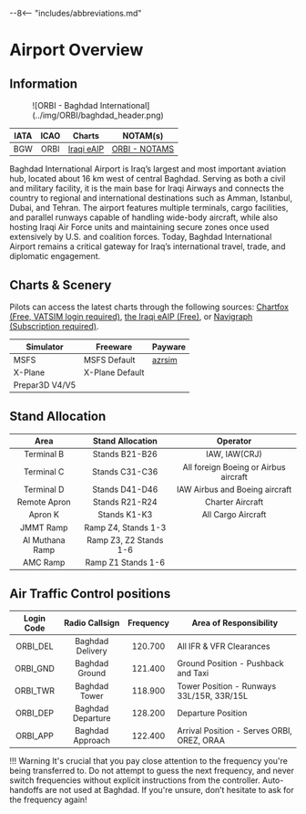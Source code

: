 
--8<-- "includes/abbreviations.md"

# Airport Overview
## Information

<figure markdown>
![ORBI - Baghdad International](../img/ORBI/baghdad_header.png)
</figure>

| IATA | ICAO | Charts | NOTAM(s) |
|:----:|:----:|:------:|:----------:|
| BGW  | ORBI | [Iraqi eAIP](https://www.icaa.gov.iq/?article=128)       |  [ORBI - NOTAMS](https://notamify.com/notams/ORBI)         |

Baghdad International Airport is Iraq’s largest and most important aviation hub, located about 16 km west of central Baghdad. Serving as both a civil and military facility, it is the main base for Iraqi Airways and connects the country to regional and international destinations such as Amman, Istanbul, Dubai, and Tehran. The airport features multiple terminals, cargo facilities, and parallel runways capable of handling wide-body aircraft, while also hosting Iraqi Air Force units and maintaining secure zones once used extensively by U.S. and coalition forces. Today, Baghdad International Airport remains a critical gateway for Iraq’s international travel, trade, and diplomatic engagement.

## Charts & Scenery
Pilots can access the latest charts through the following sources: [Chartfox (Free, VATSIM login required)](https://chartfox.org/), [the Iraqi eAIP (Free)](https://www.icaa.gov.iq/?article=128), or [Navigraph (Subscription required)](https://navigraph.com/). 

| Simulator      | Freeware                    | Payware                            |
|----------------|-----------------------------|------------------------------------|
| MSFS           | MSFS Default                |[azrsim](https://inibuilds.com/products/azrsim-baghdad-orbi-msfs?srsltid=AfmBOormQCmzUzlW-2GE4XPkZpijyOHrRbU46UXVHe1K6wryfeh-J0Ef)
| X-Plane        | X-Plane Default             |                                |
| Prepar3D V4/V5 |                             |                                   |



## Stand Allocation

|       Area       |   Stand Allocation   |        Operator                                                     |
|:----------------:|:--------------------:|:-----------------------------------------------------------------------------------------------------------------:|
| Terminal B       |   Stands B21-B26     | IAW, IAW(CRJ)                                                                                                |
| Terminal C       |   Stands C31-C36     | All foreign Boeing or Airbus aircraft                                         |
| Terminal D       |   Stands D41-D46     | IAW Airbus and Boeing aircraft                                                                                  |
| Remote Apron     |   Stands R21-R24     | Charter Aircraft                                                                          |
| Apron K          |   Stands K1-K3       |  All Cargo Aircraft   |
| JMMT Ramp        | Ramp Z4, Stands 1-3  |     |
| Al Muthana Ramp  |Ramp Z3, Z2 Stands 1-6|     |
|     AMC Ramp     |Ramp Z1 Stands 1-6    |     |

## Air Traffic Control positions
| Login Code |  Radio Callsign  | Frequency | Area of Responsibility                                            |
|:----------:|:----------------:|:---------:|-------------------------------------------------------------------|
| ORBI_DEL   | Baghdad Delivery | 120.700   |  All IFR & VFR Clearances                                        |
| ORBI_GND   | Baghdad Ground   | 121.400   |  Ground Position - Pushback and Taxi                             |
| ORBI_TWR   | Baghdad Tower    | 118.900   |  Tower Position - Runways 33L/15R, 33R/15L                       |
| ORBI_DEP   | Baghdad Departure| 128.200   |  Departure Position                                              |
| ORBI_APP   | Baghdad Approach | 122.400   |  Arrival Position - Serves ORBI, OREZ, ORAA                      |

!!! Warning
    It's crucial that you pay close attention to the frequency you're being transferred to. Do not attempt to guess the next frequency, and never switch frequencies without explicit instructions from the controller. Auto-handoffs are not used at Baghdad. If you're unsure, don’t hesitate to ask for the frequency again!

